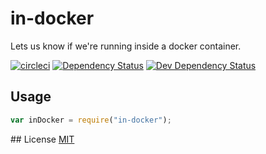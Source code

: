 # in-docker
Lets us know if we're running inside a docker container.

[![circleci](https://circleci.com/gh/orangemug/in-docker.png?style=shield)][circleci]
[![Dependency Status](https://david-dm.org/orangemug/in-docker.svg)][dm-prod]
[![Dev Dependency Status](https://david-dm.org/orangemug/in-docker/dev-status.svg)][dm-dev]

[circleci]:  https://circleci.com/gh/orangemug/in-docker
[dm-prod]:   https://david-dm.org/orangemug/in-docker
[dm-dev]:    https://david-dm.org/orangemug/in-docker#info=devDependencies


## Usage
```js
var inDocker = require("in-docker");
```

## License
[MIT](LICENSE)
